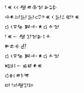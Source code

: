 <div class='block'>
<div class='line'>𒁹 𒌍 𒌋𒌋 𒆷 𒌑𒆠𒈠 𒅕𒁉</div>
<div class='line'>𒈾𒀭𒁺𒌨 𒌨𒈤𒈨𒌍 𒌋 𒌨𒁇𒊏𒈨𒌍</div>
<div class='line'>𒌓 𒌋𒐊𒆚 𒀉𒋾 𒀭𒌓 𒅆𒈠</div>
<div class='line'>𒁹 𒌍 𒀸 𒆷 𒋛𒈠𒉌𒋙 𒅆</div>
<div class='line'>𒊓𒉺𒄴 𒌷</div>
<div class='line'>𒌓 𒌋𒐊𒆚 𒀉𒋾 𒀭𒌓 𒅆𒈠</div>
<div class='line'>𒂕𒋙 𒀸 𒌗𒇯 𒀭𒌍</div>
<div class='line'>𒌓𒈬 𒌑𒊩𒇴</div>
<div class='line'>𒊭 𒁹𒁀𒆷𒋛𒄿</div>
</div>